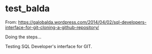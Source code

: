 # test_balda
From: https://galobalda.wordpress.com/2014/04/02/sql-developers-interface-for-git-cloning-a-github-repository/

Doing the steps...

Testing SQL Developer's interface for GIT.
